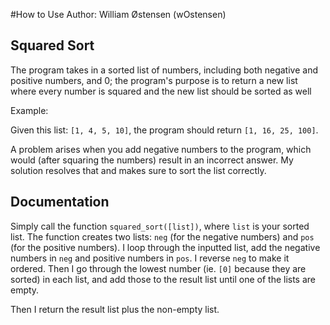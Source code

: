 #How to Use
Author: William Østensen (wOstensen)

## Squared Sort
The program takes in a sorted list of numbers, including both negative and positive numbers, and 0;
the program's purpose is to return a new list where every number is squared and the new list should be sorted as well

Example:

Given this list: `[1, 4, 5, 10]`, the program should return `[1, 16, 25, 100]`.

A problem arises when you add negative numbers to the program, which would (after squaring the numbers) result in an
incorrect answer. My solution resolves that and makes sure to sort the list correctly.

## Documentation
Simply call the function `squared_sort([list])`, where `list` is your sorted list.
The function creates two lists: `neg` (for the negative numbers) and `pos` (for the positive numbers).
I loop through the inputted list, add the negative numbers in `neg` and positive numbers in `pos`. I reverse `neg` to make it ordered.
Then I go through the lowest number (ie. `[0]` because they are sorted) in each list, and add those to the result list until one of the lists are empty.

Then I return the result list plus the non-empty list.